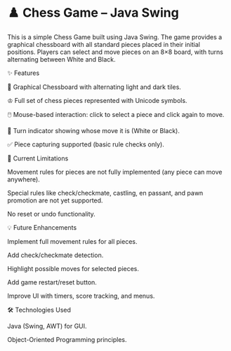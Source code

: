 # ♟️ Chess Game – Java Swing

This is a simple Chess Game built using Java Swing. The game provides a graphical chessboard with all standard pieces placed in their initial positions. Players can select and move pieces on an 8×8 board, with turns alternating between White and Black.

✨ Features

🎨 Graphical Chessboard with alternating light and dark tiles.

♔ Full set of chess pieces represented with Unicode symbols.

🖱️ Mouse-based interaction: click to select a piece and click again to move.

🔄 Turn indicator showing whose move it is (White or Black).

✅ Piece capturing supported (basic rule checks only).

🚧 Current Limitations

Movement rules for pieces are not fully implemented (any piece can move anywhere).

Special rules like check/checkmate, castling, en passant, and pawn promotion are not yet supported.

No reset or undo functionality.

💡 Future Enhancements

Implement full movement rules for all pieces.

Add check/checkmate detection.

Highlight possible moves for selected pieces.

Add game restart/reset button.

Improve UI with timers, score tracking, and menus.

🛠️ Technologies Used

Java (Swing, AWT) for GUI.

Object-Oriented Programming principles.
